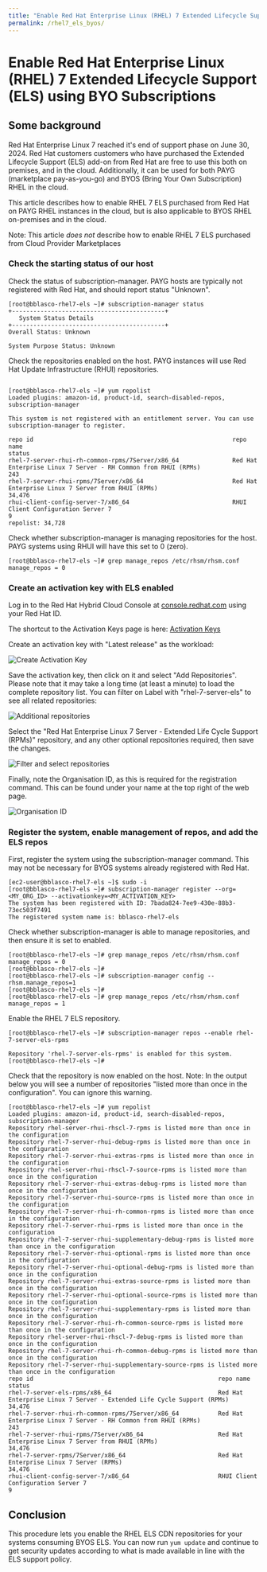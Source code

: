 ```yaml
---
title: "Enable Red Hat Enterprise Linux (RHEL) 7 Extended Lifecycle Support (ELS) using BYO Subscriptions"
permalink: /rhel7_els_byos/
---
```


# Enable Red Hat Enterprise Linux (RHEL) 7 Extended Lifecycle Support (ELS) using BYO Subscriptions

## Some background

Red Hat Enterprise Linux 7 reached it's end of support phase on June 30, 2024. Red Hat customers customers who have purchased the Extended Lifecycle Support (ELS) add-on from Red Hat are free to use this both on premises, and in the cloud. Additionally, it can be used for both PAYG (marketplace pay-as-you-go) and BYOS (Bring Your Own Subscription) RHEL in the cloud.

This article describes how to enable RHEL 7 ELS purchased from Red Hat on PAYG RHEL instances in the cloud, but is also applicable to BYOS RHEL on-premises and in the cloud.

Note: This article *does not* describe how to enable RHEL 7 ELS purchased from Cloud Provider Marketplaces

### Check the starting status of our host

Check the status of subscription-manager. PAYG hosts are typically not registered with Red Hat, and should report status "Unknown".

```
[root@bblasco-rhel7-els ~]# subscription-manager status
+-------------------------------------------+
   System Status Details
+-------------------------------------------+
Overall Status: Unknown

System Purpose Status: Unknown

```

Check the repositories enabled on the host. PAYG instances will use Red Hat Update Infrastructure (RHUI) repositories.

```

[root@bblasco-rhel7-els ~]# yum repolist
Loaded plugins: amazon-id, product-id, search-disabled-repos, subscription-manager

This system is not registered with an entitlement server. You can use subscription-manager to register.

repo id                                                        repo name                                                                    status
rhel-7-server-rhui-rh-common-rpms/7Server/x86_64               Red Hat Enterprise Linux 7 Server - RH Common from RHUI (RPMs)                  243
rhel-7-server-rhui-rpms/7Server/x86_64                         Red Hat Enterprise Linux 7 Server from RHUI (RPMs)                           34,476
rhui-client-config-server-7/x86_64                             RHUI Client Configuration Server 7                                                9
repolist: 34,728

```

Check whether subscription-manager is managing repositories for the host. PAYG systems using RHUI will have this set to 0 (zero).
```
[root@bblasco-rhel7-els ~]# grep manage_repos /etc/rhsm/rhsm.conf
manage_repos = 0

```

### Create an activation key with ELS enabled

Log in to the Red Hat Hybrid Cloud Console at [console.redhat.com](console.redhat.com) using your Red Hat ID.

The shortcut to the Activation Keys page is here:
[Activation Keys](https://console.redhat.com/insights/connector/activation-keys)

Create an activation key with "Latest release" as the workload:

![Create Activation Key](rhel7_els_byos_01_create_ak.png)

Save the activation key, then click on it and select "Add Repositories". Please note that it may take a long time (at least a minute) to load the complete repository list. You can filter on Label with "rhel-7-server-els" to see all related repositories:

![Additional repositories](rhel7_els_byos_02_additional_repositories.png)

Select the "Red Hat Enterprise Linux 7 Server - Extended Life Cycle Support (RPMs)" repository, and any other optional repositories required, then save the changes.

![Filter and select repositories](rhel7_els_byos_04_select_repos.png)

Finally, note the Organisation ID, as this is required for the registration command. This can be found under your name at the top right of the web page.

![Organisation ID](rhel7_els_byos_06_org_id.png)

### Register the system, enable management of repos, and add the ELS repos

First, register the system using the subscription-manager command. This may not be necessary for BYOS systems already registered with Red Hat.

```
[ec2-user@bblasco-rhel7-els ~]$ sudo -i
[root@bblasco-rhel7-els ~]# subscription-manager register --org=<MY_ORG_ID> --activationkey=<MY_ACTIVATION_KEY>
The system has been registered with ID: 7bada824-7ee9-430e-88b3-73ec503f7491
The registered system name is: bblasco-rhel7-els
```

Check whether subscription-manager is able to manage repositories, and then ensure it is set to enabled.

```
[root@bblasco-rhel7-els ~]# grep manage_repos /etc/rhsm/rhsm.conf
manage_repos = 0
[root@bblasco-rhel7-els ~]# 
[root@bblasco-rhel7-els ~]# subscription-manager config --rhsm.manage_repos=1
[root@bblasco-rhel7-els ~]# 
[root@bblasco-rhel7-els ~]# grep manage_repos /etc/rhsm/rhsm.conf
manage_repos = 1
```

Enable the RHEL 7 ELS repository.

```
[root@bblasco-rhel7-els ~]# subscription-manager repos --enable rhel-7-server-els-rpms

Repository 'rhel-7-server-els-rpms' is enabled for this system.
[root@bblasco-rhel7-els ~]# 
```

Check that the repository is now enabled on the host.
Note: In the output below you will see a number of repositories "listed more than once in the configuration". You can ignore this warning.

```
[root@bblasco-rhel7-els ~]# yum repolist
Loaded plugins: amazon-id, product-id, search-disabled-repos, subscription-manager
Repository rhel-server-rhui-rhscl-7-rpms is listed more than once in the configuration
Repository rhel-7-server-rhui-debug-rpms is listed more than once in the configuration
Repository rhel-7-server-rhui-extras-rpms is listed more than once in the configuration
Repository rhel-server-rhui-rhscl-7-source-rpms is listed more than once in the configuration
Repository rhel-7-server-rhui-extras-debug-rpms is listed more than once in the configuration
Repository rhel-7-server-rhui-source-rpms is listed more than once in the configuration
Repository rhel-7-server-rhui-rh-common-rpms is listed more than once in the configuration
Repository rhel-7-server-rhui-rpms is listed more than once in the configuration
Repository rhel-7-server-rhui-supplementary-debug-rpms is listed more than once in the configuration
Repository rhel-7-server-rhui-optional-rpms is listed more than once in the configuration
Repository rhel-7-server-rhui-optional-debug-rpms is listed more than once in the configuration
Repository rhel-7-server-rhui-extras-source-rpms is listed more than once in the configuration
Repository rhel-7-server-rhui-optional-source-rpms is listed more than once in the configuration
Repository rhel-7-server-rhui-supplementary-rpms is listed more than once in the configuration
Repository rhel-7-server-rhui-rh-common-source-rpms is listed more than once in the configuration
Repository rhel-server-rhui-rhscl-7-debug-rpms is listed more than once in the configuration
Repository rhel-7-server-rhui-rh-common-debug-rpms is listed more than once in the configuration
Repository rhel-7-server-rhui-supplementary-source-rpms is listed more than once in the configuration
repo id                                                    repo name                                                                        status
rhel-7-server-els-rpms/x86_64                              Red Hat Enterprise Linux 7 Server - Extended Life Cycle Support (RPMs)           34,476
rhel-7-server-rhui-rh-common-rpms/7Server/x86_64           Red Hat Enterprise Linux 7 Server - RH Common from RHUI (RPMs)                      243
rhel-7-server-rhui-rpms/7Server/x86_64                     Red Hat Enterprise Linux 7 Server from RHUI (RPMs)                               34,476
rhel-7-server-rpms/7Server/x86_64                          Red Hat Enterprise Linux 7 Server (RPMs)                                         34,476
rhui-client-config-server-7/x86_64                         RHUI Client Configuration Server 7                                                    9
```

## Conclusion

This procedure lets you enable the RHEL ELS CDN repositories for your systems consuming BYOS ELS. You can now run `yum update` and continue to get security updates according to what is made available in line with the ELS support policy.
